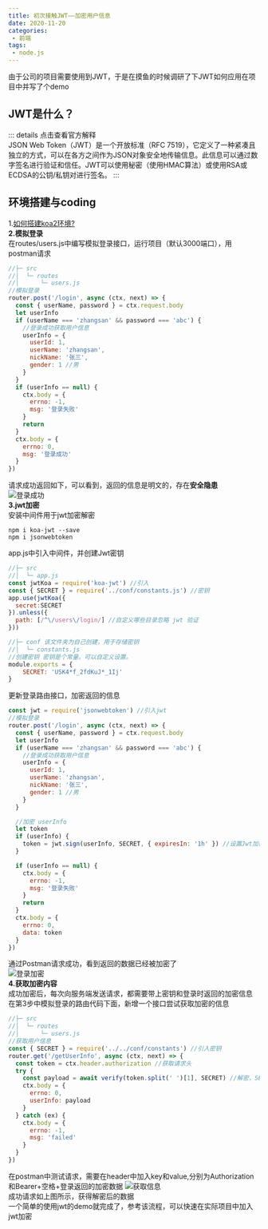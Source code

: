 ```yaml
---
title: 初次接触JWT——加密用户信息
date: 2020-11-20
categories:
 - 前端
tags:
 - node.js
---
```


由于公司的项目需要使用到JWT，于是在摸鱼的时候调研了下JWT如何应用在项目中并写了个demo  

## JWT是什么？
::: details 点击查看官方解释  
JSON Web Token（JWT）是一个开放标准（RFC 7519），它定义了一种紧凑且独立的方式，可以在各方之间作为JSON对象安全地传输信息。此信息可以通过数字签名进行验证和信任。JWT可以使用秘密（使用HMAC算法）或使用RSA或ECDSA的公钥/私钥对进行签名。
:::

## 环境搭建与coding
1.[如何搭建koa2环境?](/frontend/ko2Build.md)  
**2.模拟登录**  
  在routes/users.js中编写模拟登录接口，运行项目（默认3000端口），用postman请求
```js
//├─ src
//│  └─ routes 
//│      └─ users.js  
//模拟登录
router.post('/login', async (ctx, next) => {
  const { userName, password } = ctx.request.body
  let userInfo
  if (userName === 'zhangsan' && password === 'abc') {
    //登录成功获取用户信息
    userInfo = {
      userId: 1,
      userName: 'zhangsan',
      nickName: '张三',
      gender: 1 //男
    }
  }
  if (userInfo == null) {
    ctx.body = {
      errno: -1,
      msg: '登录失败'
    }
    return
  }
  ctx.body = {
    errno: 0,
    msg: '登录成功'
  }
})
```
请求成功返回如下，可以看到，返回的信息是明文的，存在**安全隐患**  
![登录成功](/frontend/nodeJWT/login.png)  
**3.jwt加密**  
安装中间件用于jwt加密解密
```shell
npm i koa-jwt --save
npm i jsonwebtoken
```
app.js中引入中间件，并创建Jwt密钥
```js
//├─ src
//│  └─ app.js  
const jwtKoa = require('koa-jwt') //引入
const { SECRET } = require('../conf/constants.js') //密钥
app.use(jwtKoa({
  secret:SECRET
}).unless({
  path: [/^\/users\/login/] //自定义哪些目录忽略 jwt 验证
}))

//├─ conf 该文件夹为自己创建，用于存储密钥
//│  └─ constants.js  
//创建密钥 密钥是个常量。可以自定义设置。
module.exports = {
    SECRET: 'USK4*f_2fdKuJ*_1Ij'
}
```
更新登录路由接口，加密返回的信息
```js
const jwt = require('jsonwebtoken') //引入jwt
//模拟登录
router.post('/login', async (ctx, next) => {
  const { userName, password } = ctx.request.body
  let userInfo
  if (userName === 'zhangsan' && password === 'abc') {
    //登录成功获取用户信息
    userInfo = {
      userId: 1,
      userName: 'zhangsan',
      nickName: '张三',
      gender: 1 //男
    }
  }

  //加密 userInfo
  let token
  if (userInfo) {
    token = jwt.sign(userInfo, SECRET, { expiresIn: '1h' }) //设置Jwt加密的内容，密钥，过期时间
  }

  if (userInfo == null) {
    ctx.body = {
      errno: -1,
      msg: '登录失败'
    }
    return
  }
  ctx.body = {
    errno: 0,
    data: token
  }
})
```
通过Postman请求成功，看到返回的数据已经被加密了  
![登录加密](/frontend/nodeJWT/loginjwt.png)  
**4.获取加密内容**  
成功加密后，每次向服务端发送请求，都需要带上密钥和登录时返回的加密信息  
在第3步中模拟登录的路由代码下面，新增一个接口尝试获取加密的信息
```js
//├─ src
//│  └─ routes 
//│      └─ users.js  
//获取用户信息
const { SECRET } = require('../../conf/constants') //引入密钥
router.get('/getUserInfo', async (ctx, next) => {
  const token = ctx.header.authorization //获取请求头
  try {
    const payload = await verify(token.split(' ')[1], SECRET) //解密，SECRET为本地的密钥
    ctx.body = {
      errno: 0,
      userInfo: payload
    }
  } catch (ex) {
    ctx.body = {
      errno: -1,
      msg: 'failed'
    }
  }
})
```
在postman中测试请求，需要在header中加入key和value,分别为Authorization和Bearer+空格+登录返回的加密数据
![获取信息](/frontend/nodeJwt/getInfo.png)  
成功请求如上图所示，获得解密后的数据  
一个简单的使用jwt的demo就完成了，参考该流程，可以快速在实际项目中加入jwt加密